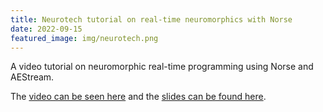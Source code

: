 ```yaml
---
title: Neurotech tutorial on real-time neuromorphics with Norse
date: 2022-09-15
featured_image: img/neurotech.png
---
```


A video tutorial on neuromorphic real-time programming using Norse and AEStream.

The [video can be seen here](https://uzh.mediaspace.cast.switch.ch/media/NEUROTECH+TutorialA+Real-time+neuromorphics+with+Norse/0_hynhzm4b/12519) and the [slides can be found here](slides/202209_neurotech/index.html).